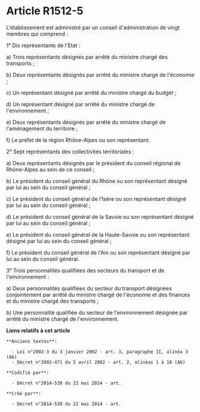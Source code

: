# Article R1512-5

L'établissement est administré par un conseil d'administration de vingt membres qui comprend :

1° Dix représentants de l'Etat :

a) Trois représentants désignés par arrêté du ministre chargé des transports ;

b) Deux représentants désignés par arrêté du ministre chargé de l'économie ;

c) Un représentant désigné par arrêté du ministre chargé du budget ;

d) Un représentant désigné par arrêté du ministre chargé de l'environnement ;

e) Deux représentants désignés par arrêté du ministre chargé de l'aménagement du territoire ;

f) Le préfet de la région Rhône-Alpes ou son représentant.

2° Sept représentants des collectivités territoriales :

a) Deux représentants désignés par le président du conseil régional de Rhône-Alpes au sein de ce conseil ;

b) Le président du conseil général du Rhône ou son représentant désigné par lui au sein du conseil général ;

c) Le président du conseil général de l'Isère ou son représentant désigné par lui au sein du conseil général ;

d) Le président du conseil général de la Savoie ou son représentant désigné par lui au sein du conseil général ;

e) Le président du conseil général de la Haute-Savoie ou son représentant désigné par lui au sein du conseil général ;

f) Le président du conseil général de l'Ain ou son représentant désigné par lui au sein du conseil général.

3° Trois personnalités qualifiées des secteurs du transport et de l'environnement :

a) Deux personnalités qualifiées du secteur du transport désignées conjointement par arrêté du ministre chargé de l'économie
et des finances et du ministre chargé des transports ;

b) Une personnalité qualifiée du secteur de l'environnement désignée par arrêté du ministre chargé de l'environnement.

**Liens relatifs à cet article**

	**Anciens textes**:

	  - Loi n°2002-3 du 3 janvier 2002 - art. 3, paragraphe II, alinéa 3 (Ab)
	  - Décret n°2002-471 du 5 avril 2002 - art. 2, alinéas 1 à 18 (Ab)

	**Codifié par**:

	  - Décret n°2014-530 du 22 mai 2014 - art.

	**Créé par**:

	  - Décret n°2014-530 du 22 mai 2014 - art.
